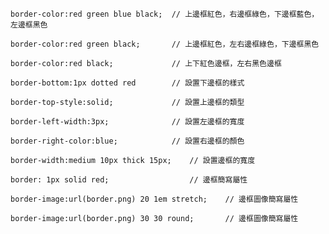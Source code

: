 ```
border-color:red green blue black;	// 上邊框紅色，右邊框綠色，下邊框藍色，左邊框黑色
```

```
border-color:red green black;		// 上邊框紅色，左右邊框綠色，下邊框黑色
```

```
border-color:red black;				// 上下紅色邊框，左右黑色邊框
```

```
border-bottom:1px dotted red		// 設置下邊框的樣式
```

```
border-top-style:solid;				// 設置上邊框的類型
```

```
border-left-width:3px;				// 設置左邊框的寬度
```

```
border-right-color:blue;			// 設置右邊框的顏色
```

```
border-width:medium 10px thick 15px;	// 設置邊框的寬度
```

```
border: 1px solid red;					// 邊框簡寫屬性
```

```
border-image:url(border.png) 20 1em stretch;	// 邊框圖像簡寫屬性
```

```
border-image:url(border.png) 30 30 round;		// 邊框圖像簡寫屬性
```